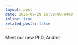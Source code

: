 ```yaml
---
layout: post
date: 2025-09-29 15:59:00-0400
inline: true
related_posts: false
---
```


Meet our new PhD, Andre!